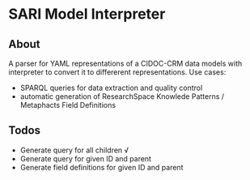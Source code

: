 # SARI Model Interpreter

## About

A parser for YAML representations of a CIDOC-CRM data models with interpreter to convert it to differerent representations. Use cases:

- SPARQL queries for data extraction and quality control
- automatic generation of ResearchSpace Knowlede Patterns / Metaphacts Field Definitions

## Todos

- Generate query for all children √
- Generate query for given ID and parent
- Generate field definitions for given ID and parent
